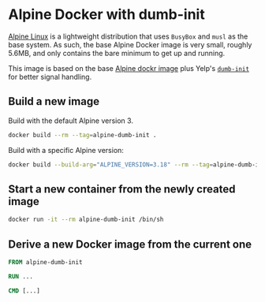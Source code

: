 # Alpine Docker with dumb-init

[Alpine Linux](https://www.alpinelinux.org/) is a lightweight distribution that uses `BusyBox` and `musl` as the base system. As such, the base Alpine Docker image is very small, roughly 5.6MB, and only contains the bare minimum to get up and running.

This image is based on the base [Alpine dockr image](https://hub.docker.com/r/library/alpine) plus Yelp's [`dumb-init`](https://github.com/Yelp/dumb-init) for better signal handling.

## Build a new image

Build with the default Alpine version 3.

```sh
docker build --rm --tag=alpine-dumb-init .
```

Build with a specific Alpine version:

```sh
docker build --build-arg="ALPINE_VERSION=3.18" --rm --tag=alpine-dumb-init . 
```

## Start a new container from the newly created image

```sh
docker run -it --rm alpine-dumb-init /bin/sh
```

## Derive a new Docker image from the current one

```Dockerfile
FROM alpine-dumb-init

RUN ...

CMD [...]
```
